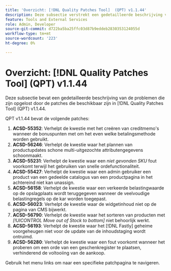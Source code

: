 ```yaml
---
title: 'Overzicht: [!DNL Quality Patches Tool]  (QPT) v1.1.44'
description: Deze subsectie verstrekt een gedetailleerde beschrijving van de kwesties die door de flarden beschikbaar in  [!DNL Quality Patches Tool]  (QPT) v1.1.44 worden bevestigd.
feature: Tools and External Services
role: Admin, Developer
source-git-commit: d722ba5ba25ffc03d87b9eddeb2830353124055d
workflow-type: tm+mt
source-wordcount: '223'
ht-degree: 0%

---
```


# Overzicht: [!DNL Quality Patches Tool] (QPT) v1.1.44

Deze subsectie bevat een gedetailleerde beschrijving van de problemen die zijn opgelost door de patches die beschikbaar zijn in [!DNL Quality Patches Tool] (QPT) v1.1.44.

QPT v1.1.44 bevat de volgende patches:

1. **ACSD-55352**: Verhelpt de kwestie met het creëren van creditmemo&#39;s wanneer de bonuspunten met om het even welke betalingsmethode worden gebruikt.
1. **ACSD-56246**: Verhelpt de kwestie waar het plannen van productupdates schone multi-uitgezochte attributengegevens schoonmaakt.
1. **ACSD-55231**: Verhelpt de kwestie waar een *niet gevonden SKU* fout voorkomt terwijl het gebruiken van snelle ordefunctionaliteit.
1. **ACSD-55427**: Verhelpt de kwestie waar een admin gebruiker een product van een gedeelde catalogus van een productpagina in het achtereind niet kan unassign.
1. **ACSD-56158**: Verhelpt de kwestie waar een verkeerde belastingwaarde op de opslagplaats wordt teruggegeven wanneer de veelvoudige belastingregels op de kar worden toegepast.
1. **ACSD-56023**: Verhelpt de kwestie waar de widgetinhoud niet op de pagina van CMS bijwerkt.
1. **ACSD-56790**: Verhelpt de kwestie waar het sorteren van producten met *[!UICONTROL Move out of Stock to bottom]* niet behoorlijk werkt.
1. **ACSD-56193**: Verhelpt de kwestie waar het [!DNL Fastly] geheime voorgeheugen niet voor de update van de inhoudstaging wordt ontruimd.
1. **ACSD-56280**: Verhelpt de kwestie waar een fout voorkomt wanneer het proberen om een orde van een geschenkregister te plaatsen, verhinderend de voltooiing van de aankoop.

Gebruik het menu links om naar een specifieke patchpagina te navigeren.
